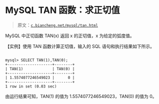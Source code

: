 # MySQL TAN 函数：求正切值

> 原文：[`c.biancheng.net/mysql/tan.html`](http://c.biancheng.net/mysql/tan.html)

MySQL 中正切函数 TAN(x) 返回 x 的正切值，x 为给定的弧度值。

【实例】使用 TAN 函数计算正切值，输入的 SQL 语句和执行结果如下所示。

```

mysql> SELECT TAN(1),TAN(0);
+--------------------+--------+
| TAN(1)             | TAN(0) |
+--------------------+--------+
| 1.5574077246549023 |      0 |
+--------------------+--------+
1 row in set (0.03 sec)
```

由运行结果可知，TAN(1) 的值为 1.5574077246549023，TAN(0) 的值为 0。